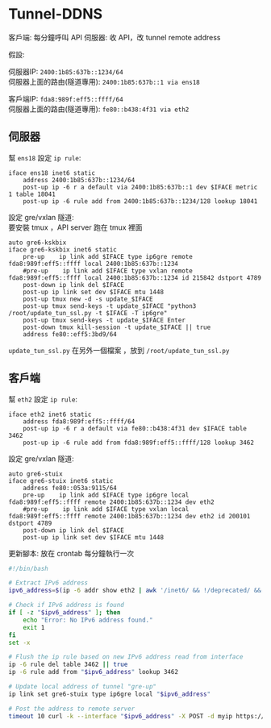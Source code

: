 # Tunnel-DDNS

客戶端: 每分鐘呼叫 API
伺服器: 收 API，改 tunnel remote address

假設:

伺服器IP: `2400:1b85:637b::1234/64`  
伺服器上面的路由(隧道專用): `2400:1b85:637b::1 via ens18`

客戶端IP: `fda8:989f:eff5::ffff/64`  
伺服器上面的路由(隧道專用): `fe80::b438:4f31 via eth2`

## 伺服器

幫 `ens18` 設定 `ip rule`:
```ifupdown
iface ens18 inet6 static
    address 2400:1b85:637b::1234/64
    post-up ip -6 r a default via 2400:1b85:637b::1 dev $IFACE metric 1 table 18041
    post-up ip -6 rule add from 2400:1b85:637b::1234/128 lookup 18041
```

設定 gre/vxlan 隧道:  
要安裝 tmux ，API server 跑在 tmux 裡面

```ifupdown
auto gre6-kskbix
iface gre6-kskbix inet6 static
    pre-up    ip link add $IFACE type ip6gre remote fda8:989f:eff5::ffff local 2400:1b85:637b::1234
    #pre-up    ip link add $IFACE type vxlan remote fda8:989f:eff5::ffff local 2400:1b85:637b::1234 id 215842 dstport 4789
    post-down ip link del $IFACE
    post-up ip link set dev $IFACE mtu 1448
    post-up tmux new -d -s update_$IFACE
    post-up tmux send-keys -t update_$IFACE "python3 /root/update_tun_ssl.py -t $IFACE -T ip6gre"
    post-up tmux send-keys -t update_$IFACE Enter
    post-down tmux kill-session -t update_$IFACE || true
    address fe80::eff5:3bd9/64
```

`update_tun_ssl.py` 在另外一個檔案 ，放到 `/root/update_tun_ssl.py`

## 客戶端

幫 `eth2` 設定 `ip rule`:
```ifupdown
iface eth2 inet6 static
    address fda8:989f:eff5::ffff/64
    post-up ip -6 r a default via fe80::b438:4f31 dev $IFACE table 3462
    post-up ip -6 rule add from fda8:989f:eff5::ffff/128 lookup 3462
```

設定 gre/vxlan 隧道:

```ifupdown
auto gre6-stuix
iface gre6-stuix inet6 static
    address fe80::053a:9115/64
    pre-up    ip link add $IFACE type ip6gre local fda8:989f:eff5::ffff remote 2400:1b85:637b::1234 dev eth2
    #pre-up    ip link add $IFACE type vxlan local fda8:989f:eff5::ffff remote 2400:1b85:637b::1234 dev eth2 id 200101 dstport 4789
    post-down ip link del $IFACE
    post-up ip link set dev $IFACE mtu 1448
```


更新腳本:
放在 crontab 每分鐘執行一次

```bash
#!/bin/bash

# Extract IPv6 address
ipv6_address=$(ip -6 addr show eth2 | awk '/inet6/ && !/deprecated/ && !/fe80/ {print $2}' | cut -d'/' -f1)

# Check if IPv6 address is found
if [ -z "$ipv6_address" ]; then
    echo "Error: No IPv6 address found."
    exit 1
fi
set -x

# Flush the ip rule based on new IPv6 address read from interface
ip -6 rule del table 3462 || true
ip -6 rule add from "$ipv6_address" lookup 3462

# Update local address of tunnel "gre-up"
ip link set gre6-stuix type ip6gre local "$ipv6_address"

# Post the address to remote server
timeout 10 curl -k --interface "$ipv6_address" -X POST -d myip https://admin:password@[2400:1b85:637b::1234]:16581/update_endpoint_ip
```
